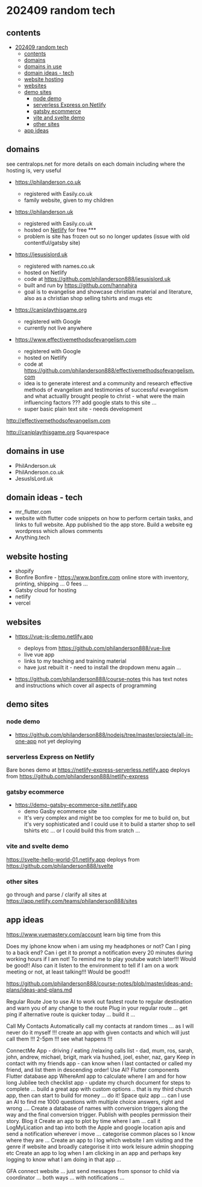 # 202409 random tech

## contents

- [202409 random tech](#202409-random-tech)
  - [contents](#contents)
  - [domains](#domains)
  - [domains in use](#domains-in-use)
  - [domain ideas - tech](#domain-ideas---tech)
  - [website hosting](#website-hosting)
  - [websites](#websites)
  - [demo sites](#demo-sites)
    - [node demo](#node-demo)
    - [serverless Express on Netlify](#serverless-express-on-netlify)
    - [gatsby ecommerce](#gatsby-ecommerce)
    - [vite and svelte demo](#vite-and-svelte-demo)
    - [other sites](#other-sites)
  - [app ideas](#app-ideas)

## domains

see centralops.net for more details on each domain including where the hosting is, very useful

- https://philanderson.co.uk
  - registered with Easily.co.uk
  - family website, given to my children

- https://philanderson.uk
  - registered with Easily.co.uk
  - hosted on [Netlify](https://www.netlify.com) for free *** 
  - problem is site has frozen out so no longer updates (issue with old contentful/gatsby site)

- https://jesusislord.uk
  - registered with names.co.uk
  - hosted on Netlify
  - code at https://github.com/philanderson888/jesusislord.uk
  - built and run by https://github.com/hannahjra
  - goal is to evangelise and showcase christian material and literature, also as a christian shop selling tshirts and mugs etc
  
- https://caniplaythisgame.org
  - registered with Google
  - currently not live anywhere

- https://www.effectivemethodsofevangelism.com
  - registered with Google
  - hosted on Netlify
  - code at https://github.com/philanderson888/effectivemethodsofevangelism.com
  - idea is to generate interest and a community and research effective methods of evangelism and testimonies of successful evangelism and what actuallly brought people to christ - what were the main influencing factors ??? add google stats to this site ... 
  - super basic plain text site - needs development


http://effectivemethodsofevangelism.com

http://caniplaythisgame.org  Squarespace



## domains in use

- PhilAnderson.uk
- PhilAnderson.co.uk 
- JesusIsLord.uk

## domain ideas - tech

- mr_flutter.com 
- website with flutter code snippets on how to perform certain tasks, and links to full website.  App published tio the app store.  Build a website eg wordpress which allows comments
- Anything.tech


## website hosting

- shopify 
- Bonfire  Bonfire - https://www.bonfire.com  online store with inventory, printing, shipping ... 0 fees ...
- Gatsby cloud for hosting
- netlify
- vercel


## websites

- https://vue-js-demo.netlify.app 
  - deploys from https://github.com/philanderson888/vue-live
  - live vue app
  - links to my teaching and training material
  - have just rebuilt it - need to install the dropdown menu again ...

- https://github.com/philanderson888/course-notes this has text notes and instructions which cover all aspects of programming 






## demo sites

### node demo

- https://github.com/philanderson888/nodejs/tree/master/projects/all-in-one-app not yet deploying

### serverless Express on Netlify

Bare bones demo at https://netlify-express-serverless.netlify.app deploys from https://github.com/philanderson888/netlify-express

### gatsby ecommerce

- https://demo-gatsby-ecommerce-site.netlify.app
  - demo Gasby ecommerce site
  - It's very complex and might be too complex for me to build on, but it's very sophisticated and I could use it to build a starter shop to sell tshirts etc ... or I could build this from sratch ...

### vite and svelte demo

https://svelte-hello-world-01.netlify.app deploys from https://github.com/philanderson888/svelte

### other sites

go through and parse / clarify all sites at https://app.netlify.com/teams/philanderson888/sites 









## app ideas

https://www.vuemastery.com/account learn big time from this

Does my iphone know when i am using my headphones or not?  Can I ping to a back end?  Can i get it to prompt a notification every 20 minutes during working hours if I am not!  To remind me to play youtube watch later!!! Would be good!! Also can it listen to the environment to tell if I am on a work meeting or not, at least talking!!! Would be good!!!

https://github.com/philanderson888/course-notes/blob/master/ideas-and-plans/ideas-and-plans.md

Regular Route Joe to use AI to work out fastest route to regular destination and warn you of any change to the route
Plug in your regular route … get ping if alternative route is quicker today … build it …

Call My Contacts 
Automatically call my contacts at random times ... as I will never do it myself !!! create an app with given contacts and which will just call them !!! 2-5pm !!! see what happens !!!

ConnectMe App - driving / eating /relaxing calls list - dad, mum, ros, sarah, john, andrew, michael, brigit, mark via hushed, joel, esher, naz, gary 
Keep in contact with my friends app - can know when I last contacted or called my friend, and list them in descending order! Use AI?
Flutter components
Flutter database app
WhereAmI app to calculate where I am and for how long
Jubilee tech checklist app - update my church document for steps to complete … build a great app with custom options .. that is my third church app, then can start to build for money … do it!
Space quiz app ... can I use an AI to find me 1000 questions with multiple choice answers, right and wrong .... 
Create a database of names with conversion triggers along the way and the final conversion trigger. Publish with peoples permission their story.  Blog it
Create an app to plot by time where I am … call it LogMyLication and tap into both the Apple and google location apis and send a notification wherever i move … categorise common places so I know where they are … 
Create an app to l log which website I am visiting and the genre if website and broadly categorise it into work leisure admin shopping etc 
Create an app to log when I am clicking in an app and perhaps key logging to know what I am doing in that app … 

GFA connect website ... just send messages from sponsor to child via coordinator ... both ways ... with notifications ... 


